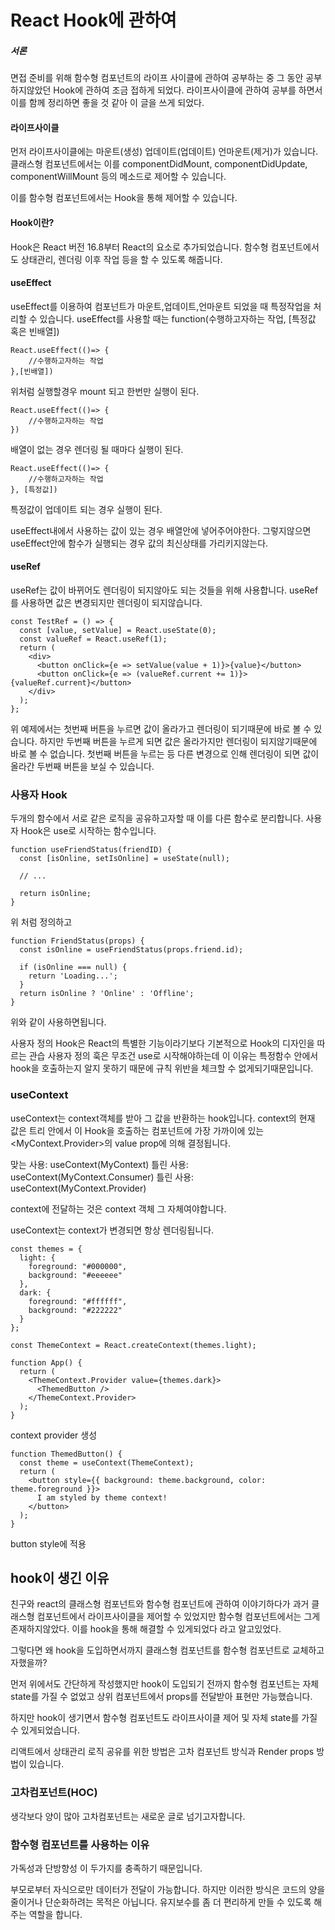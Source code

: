 # React Hook에 관하여

##### 서론

면접 준비를 위해 함수형 컴포넌트의 라이프 사이클에 관하여 공부하는 중 그 동안 공부하지않았던 Hook에 관하여 조금 접하게 되었다.
라이프사이클에 관하여 공부를 하면서 이를 함께 정리하면 좋을 것 같아 이 글을 쓰게 되었다.

#### 라이프사이클

먼저 라이프사이클에는 마운트(생성) 업데이트(업데이트) 언마운트(제거)가 있습니다.
클래스형 컴포넌트에서는 이를 componentDidMount, componentDidUpdate, componentWillMount 등의 메소드로 제어할 수 있습니다.

이를 함수형 컴포넌트에서는 Hook을 통해 제어할 수 있습니다.

#### Hook이란?

Hook은 React 버전 16.8부터 React의 요소로 추가되었습니다.
함수형 컴포넌트에서도 상태관리, 렌더링 이후 작업 등을 할 수 있도록 해줍니다.

#### useEffect

useEffect를 이용하여 컴포넌트가 마운트,업데이트,언마운트 되었을 때 특정작업을 처리할 수 있습니다.
useEffect를 사용할 때는 function(수행하고자하는 작업, [특정값 혹은 빈배열])

```
React.useEffect(()=> {
    //수행하고자하는 작업
},[빈배열])
```

위처럼 실행할경우 mount 되고 한번만 실행이 된다.

```
React.useEffect(()=> {
    //수행하고자하는 작업
})
```

배열이 없는 경우 렌더링 될 때마다 실행이 된다.

```
React.useEffect(()=> {
    //수행하고자하는 작업
}, [특정값])
```

특정값이 업데이트 되는 경우 실행이 된다.

useEffect내에서 사용하는 값이 있는 경우 배열안에 넣어주어야한다.
그렇지않으면 useEffect안에 함수가 실행되는 경우 값의 최신상태를 가리키지않는다.

#### useRef

useRef는 값이 바뀌어도 렌더링이 되지않아도 되는 것들을 위해 사용합니다.
useRef를 사용하면 값은 변경되지만 렌더링이 되지않습니다.

```
const TestRef = () => {
  const [value, setValue] = React.useState(0);
  const valueRef = React.useRef(1);
  return (
    <div>
      <button onClick={e => setValue(value + 1)}>{value}</button>
      <button onClick={e => (valueRef.current += 1)}>{valueRef.current}</button>
    </div>
  );
};
```

위 예제에서는 첫번째 버튼을 누르면 값이 올라가고 렌더링이 되기때문에 바로 볼 수 있습니다.
하지만 두번째 버튼을 누르게 되면 값은 올라가지만 렌더링이 되지않기때문에 바로 볼 수 없습니다.
첫번째 버튼을 누르는 등 다른 변경으로 인해 렌더링이 되면 값이 올라간 두번째 버튼을 보실 수 있습니다.

### 사용자 Hook

두개의 함수에서 서로 같은 로직을 공유하고자할 때 이를 다른 함수로 분리합니다.
사용자 Hook은 use로 시작하는 함수입니다.

```
function useFriendStatus(friendID) {
  const [isOnline, setIsOnline] = useState(null);

  // ...

  return isOnline;
}
```

위 처럼 정의하고

```
function FriendStatus(props) {
  const isOnline = useFriendStatus(props.friend.id);

  if (isOnline === null) {
    return 'Loading...';
  }
  return isOnline ? 'Online' : 'Offline';
}
```

위와 같이 사용하면됩니다.

사용자 정의 Hook은 React의 특별한 기능이라기보다 기본적으로 Hook의 디자인을 따르는 관습
사용자 정의 훅은 무조건 use로 시작해야하는데 이 이유는 특정함수 안에서 hook을 호출하는지 알지 못하기 때문에 규칙 위반을 체크할 수 없게되기때문입니다.

### useContext

useContext는 context객체를 받아 그 값을 반환하는 hook입니다.
context의 현재 값은 트리 안에서 이 Hook을 호출하는 컴포넌트에 가장 가까이에 있는 <MyContext.Provider>의 value prop에 의해 결정됩니다.

맞는 사용: useContext(MyContext)
틀린 사용: useContext(MyContext.Consumer)
틀린 사용: useContext(MyContext.Provider)

context에 전달하는 것은 context 객체 그 자체여야합니다.

useContext는 context가 변경되면 항상 렌더링됩니다.

```
const themes = {
  light: {
    foreground: "#000000",
    background: "#eeeeee"
  },
  dark: {
    foreground: "#ffffff",
    background: "#222222"
  }
};

const ThemeContext = React.createContext(themes.light);

function App() {
  return (
    <ThemeContext.Provider value={themes.dark}>
      <ThemedButton />
    </ThemeContext.Provider>
  );
}
```

context provider 생성

```
function ThemedButton() {
  const theme = useContext(ThemeContext);
  return (
    <button style={{ background: theme.background, color: theme.foreground }}>
      I am styled by theme context!
    </button>
  );
}
```

button style에 적용

## hook이 생긴 이유

친구와 react의 클래스형 컴포넌트와 함수형 컴포넌트에 관하여 이야기하다가
과거 클래스형 컴포넌트에서 라이프사이클을 제어할 수 있었지만 함수형 컴포넌트에서는 그게 존재하지않았다.
이를 hook을 통해 해결할 수 있게되었다 라고 알고있었다.

그렇다면 왜 hook을 도입하면서까지 클래스형 컴포넌트를 함수형 컴포넌트로 교체하고자했을까?

먼저 위에서도 간단하게 작성했지만 hook이 도입되기 전까지 함수형 컴포넌트는 자체 state를 가질 수 없었고
상위 컴포넌트에서 props를 전달받아 표현만 가능했습니다.

하지만 hook이 생기면서 함수형 컴포넌트도 라이프사이클 제어 및 자체 state를 가질 수 있게되었습니다.

리액트에서 상태관리 로직 공유를 위한 방법은 고차 컴포넌트 방식과 Render props 방법이 있습니다.

### 고차컴포넌트(HOC)

생각보다 양이 많아 고차컴포넌트는 새로운 글로 넘기고자합니다.

### 함수형 컴포넌트를 사용하는 이유

가독성과 단방향성 이 두가지를 충족하기 때문입니다.

부모로부터 자식으로만 데이터가 전달이 가능합니다. 하지만 이러한 방식은 코드의 양을 줄이거나 단순화하려는 목적은 아닙니다. 유지보수를 좀 더 편리하게 만들 수 있도록 해주는 역할을 합니다.
